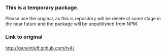 ### This is a temporary package.

Please use the original, as this is repository will be delete at some stage in the near future and the package will be unpublished from NPM.

### Link to original
http://geraintluff.github.com/tv4/